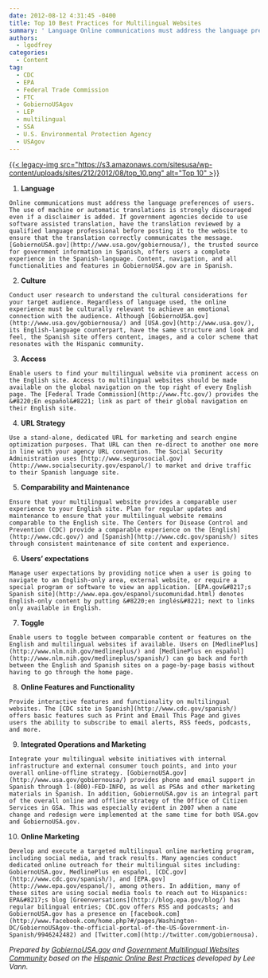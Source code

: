 ```yaml
---
date: 2012-08-12 4:31:45 -0400
title: Top 10 Best Practices for Multilingual Websites
summary: ' Language Online communications must address the language preferences of users. The use of machine or automatic translations is strongly discouraged even if a disclaimer is added. If government agencies decide to use software assisted translation, have the translation reviewed by a qualified language professional before posting it to the'
authors:
  - lgodfrey
categories:
  - Content
tag:
  - CDC
  - EPA
  - Federal Trade Commission
  - FTC
  - GobiernoUSAgov
  - LEP
  - multilingual
  - SSA
  - U.S. Environmental Protection Agency
  - USAgov
---
```


[{{< legacy-img src="https://s3.amazonaws.com/sitesusa/wp-content/uploads/sites/212/2012/08/top_10.png" alt="Top 10" >}}](https://s3.amazonaws.com/sitesusa/wp-content/uploads/sites/212/2012/08/top_10.png)

  1. **Language**
  
    Online communications must address the language preferences of users. The use of machine or automatic translations is strongly discouraged even if a disclaimer is added. If government agencies decide to use software assisted translation, have the translation reviewed by a qualified language professional before posting it to the website to ensure that the translation correctly communicates the message. [GobiernoUSA.gov](http://www.usa.gov/gobiernousa/), the trusted source for government information in Spanish, offers users a complete experience in the Spanish-language. Content, navigation, and all functionalities and features in GobiernoUSA.gov are in Spanish.
  2. **Culture**
  
    Conduct user research to understand the cultural considerations for your target audience. Regardless of language used, the online experience must be culturally relevant to achieve an emotional connection with the audience. Although [GobiernoUSA.gov](http://www.usa.gov/gobiernousa/) and [USA.gov](http://www.usa.gov/), its English-language counterpart, have the same structure and look and feel, the Spanish site offers content, images, and a color scheme that resonates with the Hispanic community.
  3. **Access**
  
    Enable users to find your multilingual website via prominent access on the English site. Access to multilingual websites should be made available on the global navigation on the top right of every English page. The [Federal Trade Commission](http://www.ftc.gov/) provides the &#8220;En español&#8221; link as part of their global navigation on their English site.
  4. **URL Strategy**
  
    Use a stand-alone, dedicated URL for marketing and search engine optimization purposes. That URL can then re-direct to another one more in line with your agency URL convention. The Social Security Administration uses [http://www.segurosocial.gov](http://www.socialsecurity.gov/espanol/) to market and drive traffic to their Spanish language site.
  5. **Comparability and Maintenance**
  
    Ensure that your multilingual website provides a comparable user experience to your English site. Plan for regular updates and maintenance to ensure that your multilingual website remains comparable to the English site. The Centers for Disease Control and Prevention (CDC) provide a comparable experience on the [English](http://www.cdc.gov/) and [Spanish](http://www.cdc.gov/spanish/) sites through consistent maintenance of site content and experience.
  6. **Users&#8217; expectations**
  
    Manage user expectations by providing notice when a user is going to navigate to an English-only area, external website, or require a special program or software to view an application. [EPA.gov&#8217;s Spanish site](http://www.epa.gov/espanol/sucomunidad.html) denotes English-only content by putting &#8220;en inglés&#8221; next to links only available in English.
  7. **Toggle**
  
    Enable users to toggle between comparable content or features on the English and multilingual websites if available. Users on [MedlinePlus](http://www.nlm.nih.gov/medlineplus/) and [MedlinePlus en español](http://www.nlm.nih.gov/medlineplus/spanish/) can go back and forth between the English and Spanish sites on a page-by-page basis without having to go through the home page.
  8. **Online Features and Functionality**
  
    Provide interactive features and functionality on multilingual websites. The [CDC site in Spanish](http://www.cdc.gov/spanish/) offers basic features such as Print and Email This Page and gives users the ability to subscribe to email alerts, RSS feeds, podcasts, and more.
  9. **Integrated Operations and Marketing**
  
    Integrate your multilingual website initiatives with internal infrastructure and external consumer touch points, and into your overall online-offline strategy. [GobiernoUSA.gov](http://www.usa.gov/gobiernousa/) provides phone and email support in Spanish through 1-(800)-FED-INFO, as well as PSAs and other marketing materials in Spanish. In addition, GobiernoUSA.gov is an integral part of the overall online and offline strategy of the Office of Citizen Services in GSA. This was especially evident in 2007 when a name change and redesign were implemented at the same time for both USA.gov and GobiernoUSA.gov.
 10. **Online Marketing**
  
    Develop and execute a targeted multilingual online marketing program, including social media, and track results. Many agencies conduct dedicated online outreach for their multilingual sites including: GobiernoUSA.gov, MedlinePlus en español, [CDC.gov](http://www.cdc.gov/spanish/), and [EPA.gov](http://www.epa.gov/espanol/), among others. In addition, many of these sites are using social media tools to reach out to Hispanics: EPA&#8217;s blog [Greenversations](http://blog.epa.gov/blog/) has regular bilingual entries; CDC.gov offers RSS and podcasts; and GobiernoUSA.gov has a presence on [facebook.com](http://www.facebook.com/home.php?#/pages/Washington-DC/GobiernoUSAgov-the-official-portal-of-the-US-Government-in-Spanish/9946242482) and [Twitter.com](http://twitter.com/gobiernousa).

_Prepared by [GobiernoUSA.gov](http://www.usa.gov/gobiernousa/) and [Government Multilingual Websites Community](https://www.WHATEVER/communities/web-managers-forum/government-multilingual-websites-community/) based on the [Hispanic Online Best Practices](http://www.capturagroup.com/hispanic-online-best-practices/intro/) developed by Lee Vann._